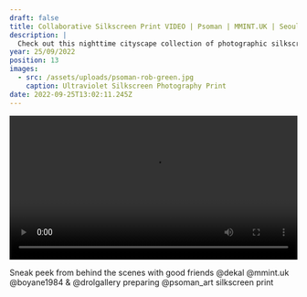 ```yaml
---
draft: false
title: Collaborative Silkscreen Print VIDEO | Psoman | MMINT.UK | Seoul
description: |
  Check out this nighttime cityscape collection of photographic silkscreen prints I made in collaboration with @noealzii.
year: 25/09/2022
position: 13
images:
  - src: /assets/uploads/psoman-rob-green.jpg
    caption: Ultraviolet Silkscreen Photography Print                 
date: 2022-09-25T13:02:11.245Z
---
```


 <!-- Add your local MP4 video -->
  <video width="100%" height="auto" controls>
    <source src="/assets/videos/ACID_Psoman_Rob_Green.mp4" type="video/mp4">
  </video>

Sneak peek from behind the scenes with good friends @dekal @mmint.uk @boyane1984 & @drolgallery preparing @psoman_art silkscreen print 
